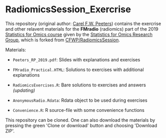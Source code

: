 # RadiomicsSession_Exercrise
This repository (original author: [Carel F.W. Peeters](https://github.com/CFWP)) contains the exercrise and other relavent materials for the **FMradio** (radiomics) part of the 2019 [Statistics for Omics course](https://www.bigstatistics.nl/project/userfiles//StatsForOmicsAnnouncement.html) given by the [Statistics for Omics Research Group](https://www.bigstatistics.nl/), which is forked from [CFWP/RadiomicsSession](https://github.com/CFWP/RadiomicsSession).

Materials:

  * ```Peeters_RP_2019.pdf```: Slides with explanations and exercises
  * ```FMradio_Practical.HTML```: Solutions to exercises with additional explanations
  
  * ```RadiomicsExercises.R```: Bare solutions to exercises and answers _(updating)_
    
  * ```AnonymousRadio.Rdata```: Rdata object to be used during exercises
    
  * ```Convenience.R```: R source-file with some convenience functions

This repository can be cloned.
One can also download the materials by pressing the green 'Clone or download' button and choosing 'Download ZIP'.
